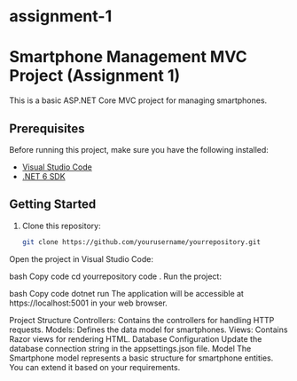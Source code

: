 # assignment-1
# Smartphone Management MVC Project (Assignment 1)

This is a basic ASP.NET Core MVC project for managing smartphones.

## Prerequisites

Before running this project, make sure you have the following installed:

- [Visual Studio Code](https://code.visualstudio.com/)
- [.NET 6 SDK](https://dotnet.microsoft.com/download/dotnet/6.0)

## Getting Started

1. Clone this repository:

   ```bash
   git clone https://github.com/yourusername/yourrepository.git
Open the project in Visual Studio Code:

bash
Copy code
cd yourrepository
code .
Run the project:

bash
Copy code
dotnet run
The application will be accessible at https://localhost:5001 in your web browser.

Project Structure
Controllers: Contains the controllers for handling HTTP requests.
Models: Defines the data model for smartphones.
Views: Contains Razor views for rendering HTML.
Database Configuration
Update the database connection string in the appsettings.json file.
Model
The Smartphone model represents a basic structure for smartphone entities. You can extend it based on your requirements.
